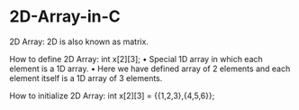 # 2D-Array-in-C

2D Array:
2D is also known as matrix.

How to define 2D Array:
int x[2][3];
•	Special 1D array in which each element is a 1D array.
•	Here we have defined array of 2 elements and each element itself is a 1D array of 3 elements.

How to initialize 2D Array: 
int x[2][3] = {{1,2,3},{4,5,6}};
